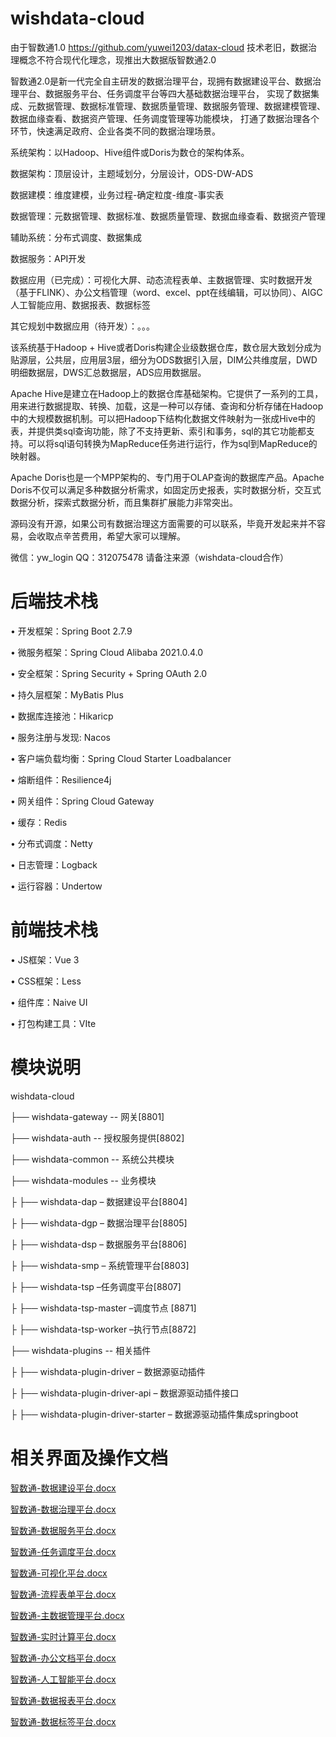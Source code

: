 # wishdata-cloud
由于智数通1.0 https://github.com/yuwei1203/datax-cloud 技术老旧，数据治理概念不符合现代化理念，现推出大数据版智数通2.0

智数通2.0是新一代完全自主研发的数据治理平台，现拥有数据建设平台、数据治理平台、数据服务平台、任务调度平台等四大基础数据治理平台，
实现了数据集成、元数据管理、数据标准管理、数据质量管理、数据服务管理、数据建模管理、数据血缘查看、数据资产管理、任务调度管理等功能模块，
打通了数据治理各个环节，快速满足政府、企业各类不同的数据治理场景。

系统架构：以Hadoop、Hive组件或Doris为数仓的架构体系。

数据架构：顶层设计，主题域划分，分层设计，ODS-DW-ADS

数据建模：维度建模，业务过程-确定粒度-维度-事实表

数据管理：元数据管理、数据标准、数据质量管理、数据血缘查看、数据资产管理

辅助系统：分布式调度、数据集成

数据服务：API开发

数据应用（已完成）：可视化大屏、动态流程表单、主数据管理、实时数据开发（基于FLINK）、办公文档管理（word、excel、ppt在线编辑，可以协同）、AIGC人工智能应用、数据报表、数据标签

其它规划中数据应用（待开发）：。。。

该系统基于Hadoop + Hive或者Doris构建企业级数据仓库，数仓层大致划分成为贴源层，公共层，应用层3层，细分为ODS数据引入层，DIM公共维度层，DWD明细数据层，DWS汇总数据层，ADS应用数据层。

Apache Hive是建立在Hadoop上的数据仓库基础架构。它提供了一系列的工具，用来进行数据提取、转换、加载，这是一种可以存储、查询和分析存储在Hadoop中的大规模数据机制。可以把Hadoop下结构化数据文件映射为一张成Hive中的表，并提供类sql查询功能，除了不支持更新、索引和事务，sql的其它功能都支持。可以将sql语句转换为MapReduce任务进行运行，作为sql到MapReduce的映射器。

Apache Doris也是一个MPP架构的、专门用于OLAP查询的数据库产品。Apache Doris不仅可以满足多种数据分析需求，如固定历史报表，实时数据分析，交互式数据分析，探索式数据分析，而且集群扩展能力非常突出。

源码没有开源，如果公司有数据治理这方面需要的可以联系，毕竟开发起来并不容易，会收取点辛苦费用，希望大家可以理解。

微信：yw_login QQ：312075478 请备注来源（wishdata-cloud合作）

# 后端技术栈
•	开发框架：Spring Boot 2.7.9

•	微服务框架：Spring Cloud Alibaba 2021.0.4.0

•	安全框架：Spring Security + Spring OAuth 2.0

•	持久层框架：MyBatis Plus

•	数据库连接池：Hikaricp

•	服务注册与发现: Nacos

•	客户端负载均衡：Spring Cloud Starter Loadbalancer

•	熔断组件：Resilience4j

•	网关组件：Spring Cloud Gateway

•	缓存：Redis

•	分布式调度：Netty

•	日志管理：Logback

•	运行容器：Undertow

# 前端技术栈
•	JS框架：Vue 3

•	CSS框架：Less

•	组件库：Naive UI

•	打包构建工具：VIte

# 模块说明
wishdata-cloud

├── wishdata-gateway -- 网关[8801]

├── wishdata-auth -- 授权服务提供[8802]

├── wishdata-common -- 系统公共模块

├── wishdata-modules -- 业务模块

├    ├── wishdata-dap – 数据建设平台[8804]

├    ├── wishdata-dgp – 数据治理平台[8805]

├    ├── wishdata-dsp – 数据服务平台[8806]

├    ├── wishdata-smp – 系统管理平台[8803]

├    ├── wishdata-tsp –任务调度平台[8807]

├    ├── wishdata-tsp-master –调度节点 [8871]

├    ├── wishdata-tsp-worker –执行节点[8872]

├── wishdata-plugins -- 相关插件

├    ├── wishdata-plugin-driver – 数据源驱动插件

├    ├── wishdata-plugin-driver-api – 数据源驱动插件接口

├    ├── wishdata-plugin-driver-starter – 数据源驱动插件集成springboot

# 相关界面及操作文档
[智数通-数据建设平台.docx](https://github.com/yuwei1203/wishdata-cloud/files/10986641/-.docx)

[智数通-数据治理平台.docx](https://github.com/yuwei1203/wishdata-cloud/files/10986661/-.docx)

[智数通-数据服务平台.docx](https://github.com/yuwei1203/wishdata-cloud/files/10986662/-.docx)

[智数通-任务调度平台.docx](https://github.com/yuwei1203/wishdata-cloud/files/10986663/-.docx)

[智数通-可视化平台.docx](https://github.com/yuwei1203/wishdata-cloud/files/12472689/-.docx)

[智数通-流程表单平台.docx](https://github.com/yuwei1203/wishdata-cloud/files/15228195/-.docx)

[智数通-主数据管理平台.docx](https://github.com/yuwei1203/wishdata-cloud/files/15228197/-.docx)

[智数通-实时计算平台.docx](https://github.com/user-attachments/files/15984349/-.docx)

[智数通-办公文档平台.docx](https://github.com/user-attachments/files/16623075/-.docx)

[智数通-人工智能平台.docx](https://github.com/user-attachments/files/17457998/-.docx)

[智数通-数据报表平台.docx](https://github.com/user-attachments/files/18779891/-.docx)

[智数通-数据标签平台.docx](https://github.com/user-attachments/files/19927101/-.docx)
